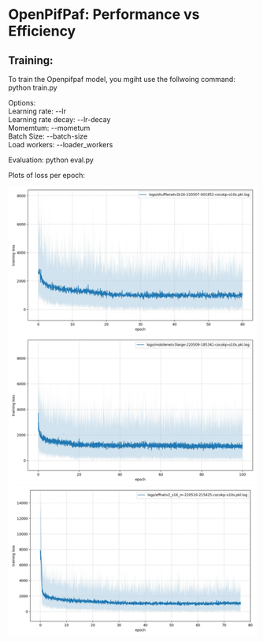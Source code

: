 # OpenPifPaf: Performance vs Efficiency<br />

## Training: 
To train the Openpifpaf model, you mgiht use the follwoing command:<br />
python train.py<br />

Options:<br />
Learning rate: --lr<br /> 
Learning rate decay: --lr-decay<br />
Momemtum: --mometum<br />
Batch Size: --batch-size<br />
Load workers: --loader_workers<br />



Evaluation: python eval.py<br />


Plots of loss per epoch:<br />

![ShuffleNet](all-images/shuffle/0008.jpeg) <br />
![MobileNet](all-images/mobile/0008.jpeg) <br />
![EfficientNet](all-images/effnet/0008.jpeg) <br />

